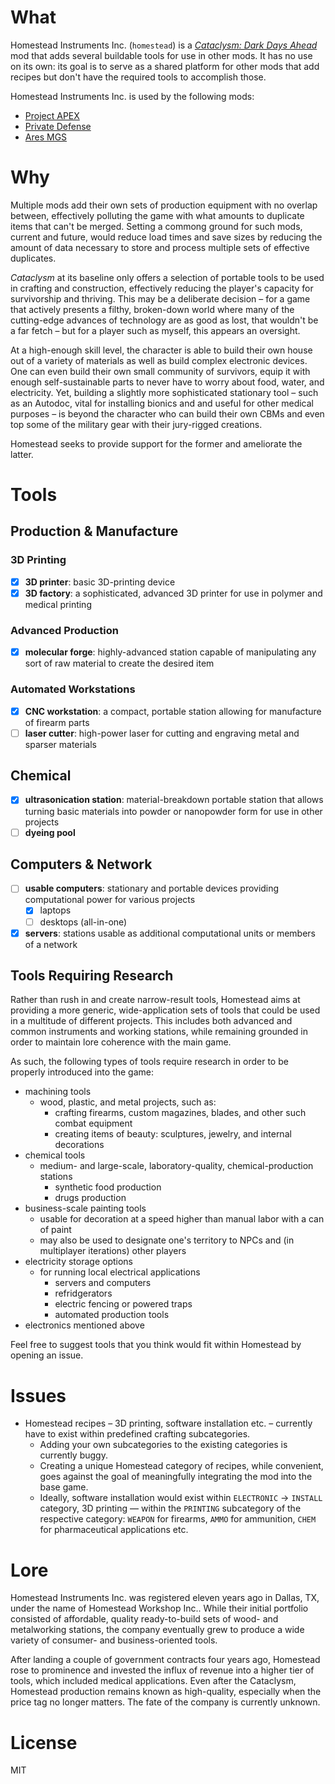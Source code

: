 # What

Homestead Instruments Inc. (`homestead`) is a [*Cataclysm: Dark Days Ahead*](http://github.com/cleverRaven/Cataclysm-DDA) mod that adds several buildable tools for use in other mods. It has no use on its own: its goal is to serve as a shared platform for other mods that add recipes but don't have the required tools to accomplish those.

Homestead Instruments Inc. is used by the following mods:

- [Project APEX](https://github.com/FirebrandCoding/ProjectAPEX)
- [Private Defense](https://github.com/FirebrandCoding/PrivateDefense)
- [Ares MGS](https://github.com/FirebrandCoding/AresMGS)

# Why

Multiple mods add their own sets of production equipment with no overlap between, effectively polluting the game with what amounts to duplicate items that can't be merged. Setting a commong ground for such mods, current and future, would reduce load times and save sizes by reducing the amount of data necessary to store and process multiple sets of effective duplicates.

*Cataclysm* at its baseline only offers a selection of portable tools to be used in crafting and construction, effectively reducing the player's capacity for survivorship and thriving. This may be a deliberate decision – for a game that actively presents a filthy, broken-down world where many of the cutting-edge advances of technology are as good as lost, that wouldn't be a far fetch – but for a player such as myself, this appears an oversight.

At a high-enough skill level, the character is able to build their own house out of a variety of materials as well as build complex electronic devices. One can even build their own small community of survivors, equip it with enough self-sustainable parts to never have to worry about food, water, and electricity. Yet, building a slightly more sophisticated stationary tool – such as an Autodoc, vital for installing bionics and and useful for other medical purposes – is beyond the character who can build their own CBMs and even top some of the military gear with their jury-rigged creations.

Homestead seeks to provide support for the former and ameliorate the latter.

# Tools

## Production & Manufacture

### 3D Printing

- [x] **3D printer**: basic 3D-printing device
- [x] **3D factory**: a sophisticated, advanced 3D printer for use in polymer and medical printing

### Advanced Production

- [x] **molecular forge**: highly-advanced station capable of manipulating any sort of raw material to create the desired item

### Automated Workstations

- [x] **CNC workstation**: a compact, portable station allowing for manufacture of firearm parts
- [ ] **laser cutter**: high-power laser for cutting and engraving metal and sparser materials

## Chemical

- [x] **ultrasonication station**: material-breakdown portable station that allows turning basic materials into powder or nanopowder form for use in other projects
- [ ] **dyeing pool**

## Computers & Network

- [ ] **usable computers**: stationary and portable devices providing computational power for various projects
  - [x] laptops
  - [ ] desktops (all-in-one)
- [x] **servers**: stations usable as additional computational units or members of a network

## Tools Requiring Research

Rather than rush in and create narrow-result tools, Homestead aims at providing a more generic, wide-application sets of tools that could be used in a multitude of different projects. This includes both advanced and common instruments and working stations, while remaining grounded in order to maintain lore coherence with the main game.

As such, the following types of tools require research in order to be properly introduced into the game:

- machining tools
  - wood, plastic, and metal projects, such as:
    - crafting firearms, custom magazines, blades, and other such combat equipment
    - creating items of beauty: sculptures, jewelry, and internal decorations
- chemical tools
  - medium- and large-scale, laboratory-quality, chemical-production stations
    - synthetic food production
    - drugs production
- business-scale painting tools
  - usable for decoration at a speed higher than manual labor with a can of paint
  - may also be used to designate one's territory to NPCs and (in multiplayer iterations) other players
- electricity storage options
  - for running local electrical applications
    - servers and computers
    - refridgerators
    - electric fencing or powered traps
    - automated production tools
- electronics mentioned above

Feel free to suggest tools that you think would fit within Homestead by opening an issue.

# Issues

- Homestead recipes – 3D printing, software installation etc. – currently have to exist within predefined crafting subcategories.
  - Adding your own subcategories to the existing categories is currently buggy.
  - Creating a unique Homestead category of recipes, while convenient, goes against the goal of meaningfully integrating the mod into the base game.
  - Ideally, software installation would exist within `ELECTRONIC` → `INSTALL` category, 3D printing — within the `PRINTING` subcategory of the respective category: `WEAPON` for firearms, `AMMO` for ammunition, `CHEM` for pharmaceutical applications etc.

# Lore

Homestead Instruments Inc. was registered eleven years ago in Dallas, TX, under the name of Homestead Workshop Inc.. While their initial portfolio consisted of affordable, quality ready-to-build sets of wood- and metalworking stations, the company eventually grew to produce a wide variety of consumer- and business-oriented tools.

After landing a couple of government contracts four years ago, Homestead rose to prominence and invested the influx of revenue into a higher tier of tools, which included medical applications. Even after the Cataclysm, Homestead production remains known as high-quality, especially when the price tag no longer matters. The fate of the company is currently unknown.

# License

MIT
